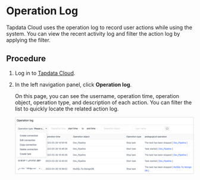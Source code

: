 # Operation Log

Tapdata Cloud uses the operation log to record user actions while using the system. You can view the recent activity log and filter the action log by applying the filter.



## Procedure

1. Log in to [Tapdata Cloud](https://cloud.tapdata.net/console/v3/).

2. In the left navigation panel, click **Operation log**.

   On this page, you can see the username, operation time, operation object, operation type, and description of each action. You can filter the list to quickly locate the related action log.

   ![](../images/operation_log_en.png)
